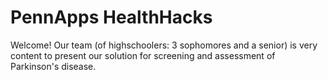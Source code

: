 # PennApps HealthHacks
Welcome! Our team (of highschoolers: 3 sophomores and a senior) is very content to present our solution for screening and assessment of Parkinson's disease.
